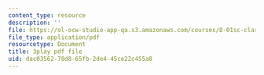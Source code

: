 ```yaml
---
content_type: resource
description: ''
file: https://ol-ocw-studio-app-qa.s3.amazonaws.com/courses/8-01sc-classical-mechanics-fall-2016/dac0356278d865fb2de445ce22c455a8_0jWwl0bt6aU.pdf
file_type: application/pdf
resourcetype: Document
title: 3play pdf file
uid: dac03562-78d8-65fb-2de4-45ce22c455a8
---
```


